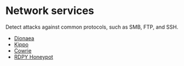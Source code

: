 # Network services

Detect attacks against common protocols, such as SMB, FTP, and SSH. 

* [Dionaea](https://github.com/DinoTools/dionaea)
* [Kippo](https://github.com/desaster/kippo)
* [Cowrie](https://github.com/cowrie/cowrie) 
* [RDPY Honeypot](https://github.com/citronneur/rdpy)
